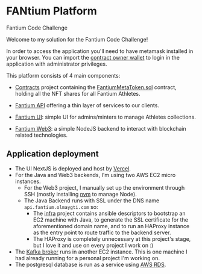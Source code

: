 # FANtium Platform

Fantium Code Challenge

Welcome to my solution for the Fantium Code Challenge!

In order to access the application you'll need to have metamask installed in your browser. You can import the [contract owner wallet](https://github.com/olmaygti/fantium/blob/ca856374679c1afcdb5799c66c1b00a2873a7f90/contracts/truffle-config.js#L82) to login in the application with administrator privileges.


This platform consists of 4 main components:

* [Contracts](https://github.com/olmaygti/fantium/tree/master/contracts) project containing the [FantiumMetaToken.sol](./contracts/contracts/FantiumMetaToken.sol) contract, holding all the NFT shares for all Fantium Athletes.

* [Fantium API](https://github.com/olmaygti/fantium/tree/master/back/fantium-api) offering a thin layer of services to our clients.

* [Fantium UI](https://github.com/olmaygti/fantium/tree/master/front): simple UI for admins/minters to manage Athletes collections.

* [Fantium Web3](https://github.com/olmaygti/fantium/tree/master/back/web3): a simple NodeJS backend to interact with blockchain related technologies.



## Application deployment

* The UI NextJS is deployed and host by [Vercel](https://vercel.com/dashboard).
* For the Java and Web3 backends, I'm using two AWS EC2 micro instances.
  * For the Web3 project, I manually set up the environment through SSH (mostly installing [nvm](https://github.com/nvm-sh/nvm) to manage Node).
  * The Java Backend runs with SSL under the DNS name `api.fantium.olmaygti.com` so:
    * The [infra](https://github.com/olmaygti/fantium/tree/master/infra) project contains ansible descriptors to bootstrap an EC2 machine with Java, to generate the SSL certificate for the aforementioned domain name, and to run an HAProxy instance as the entry point to route traffic to the backend server.
    * The HAProxy is completely unnecessary at this project's stage, but I love it and use on every project I work on :)
* The [Kafka broker](https://kafka.apache.org/documentation/) runs in another EC2 instance. This is one machine I had already running for a personal project I'm working on.
* The postgresql database is run as a service using [AWS RDS](https://aws.amazon.com/rds/?trk=fa2f76d8-422d-4a11-9d8c-b8c8d407fe2f&sc_channel=ps&s_kwcid=AL!4422!3!549068929568!e!!g!!amazon%20relational%20database&ef_id=CjwKCAiAk--dBhABEiwAchIwkcDFJJRP1EuDTHiSJD1vPHhr8ZnzDTnXTU204bdum816oSvTN4gPChoC9AkQAvD_BwE:G:s&s_kwcid=AL!4422!3!549068929568!e!!g!!amazon%20relational%20database).